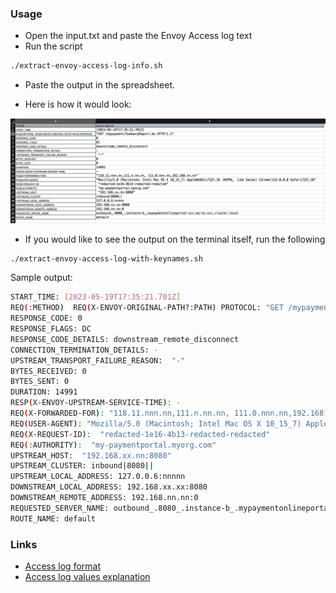 ### Usage

- Open the input.txt and paste the Envoy Access log text
- Run the script

```bash
./extract-envoy-access-log-info.sh
```

- Paste the output in the spreadsheet.

- Here is how it would look:

![sample](./images/spreadsheet-look.png)

- If you would like to see the output on the terminal itself, run the following

```bash
./extract-envoy-access-log-with-keynames.sh
```

Sample output:

```bash
START_TIME: [2023-05-19T17:35:21.701Z]
REQ(:METHOD)  REQ(X-ENVOY-ORIGINAL-PATH?:PATH) PROTOCOL: "GET /mypayment/SummaryReport.do HTTP/1.1"
RESPONSE_CODE: 0
RESPONSE_FLAGS: DC
RESPONSE_CODE_DETAILS: downstream_remote_disconnect
CONNECTION_TERMINATION_DETAILS: -
UPSTREAM_TRANSPORT_FAILURE_REASON:  "-"
BYTES_RECEIVED: 0
BYTES_SENT: 0
DURATION: 14991
RESP(X-ENVOY-UPSTREAM-SERVICE-TIME): -
REQ(X-FORWARDED-FOR): "118.11.nnn.nn,111.n.nn.nn, 111.0.nnn.nn,192.168.nn.nn"
REQ(USER-AGENT): "Mozilla/5.0 (Macintosh; Intel Mac OS X 10_15_7) AppleWebKit/537.36 (KHTML, like Gecko) Chrome/114.0.0.0 Safari/537.36"
REQ(X-REQUEST-ID):  "redacted-1e16-4b13-redacted-redacted"
REQ(:AUTHORITY):  "my-paymentportal.myorg.com"
UPSTREAM_HOST:  "192.168.xx.nn:8080"
UPSTREAM_CLUSTER: inbound|8080||
UPSTREAM_LOCAL_ADDRESS: 127.0.0.6:nnnnn
DOWNSTREAM_LOCAL_ADDRESS: 192.168.xx.xx:8080
DOWNSTREAM_REMOTE_ADDRESS: 192.168.nn.nn:0
REQUESTED_SERVER_NAME: outbound_.8080_.instance-b_.mypaymentonlineportal-svc.my-ns.svc.cluster.local
ROUTE_NAME: default
```

### Links
- [Access log format](https://istio.io/latest/docs/tasks/observability/logs/access-log/#default-access-log-format)
- [Access log values explanation](https://www.envoyproxy.io/docs/envoy/latest/configuration/observability/access_log/usage)
